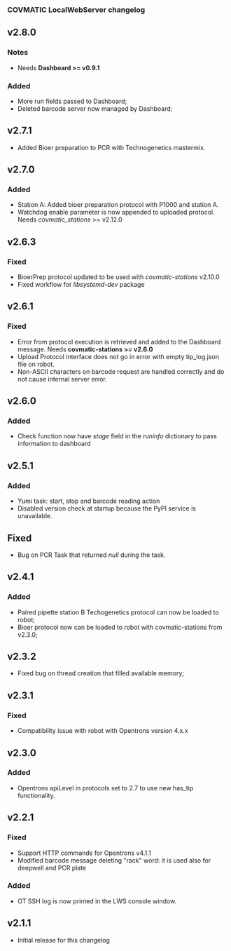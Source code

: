 ### COVMATIC LocalWebServer changelog

## v2.8.0
### Notes
- Needs **Dashboard >= v0.9.1**

### Added
- More run fields passed to Dashboard;
- Deleted barcode server now managed by Dashboard;

## v2.7.1
- Added Bioer preparation to PCR with Technogenetics mastermix.

## v2.7.0
### Added
- Station A: Added bioer preparation protocol with P1000 and station A.
- Watchdog enable parameter is now appended to uploaded protocol. Needs *covmatic_stations* >= v2.12.0

## v2.6.3
### Fixed
- BioerPrep protocol updated to be used with *covmatic-stations* v2.10.0
- Fixed workflow for *libsystemd-dev* package

## v2.6.1
### Fixed
- Error from protocol execution is retrieved and added to the Dashboard message. Needs **covmatic-stations >= v2.6.0**
- Upload Protocol interface does not go in error with empty tip_log.json file on robot.
- Non-ASCII characters on barcode request are handled correctly and do not cause internal server error.

## v2.6.0
### Added
- Check function now have _stage_ field in the _runinfo_ dictionary to pass information to dashboard

## v2.5.1
### Added
- Yumi task: start, stop and barcode reading action
- Disabled version check at startup because the PyPI service is unavailable.

## Fixed
- Bug on PCR Task that returned _null_ during the task.

## v2.4.1
### Added
- Paired pipette station B Techogenetics protocol can now be loaded to robot;
- Bioer protocol now can be loaded to robot with covmatic-stations from v2.3.0;

## v2.3.2
- Fixed bug on thread creation that filled available memory;

## v2.3.1
### Fixed
- Compatibility issue with robot with Opentrons version 4.x.x

## v2.3.0
### Added
- Opentrons apiLevel in protocols set to 2.7 to use new has_tip functionality.

## v2.2.1
### Fixed
- Support HTTP commands for Opentrons v4.1.1
- Modified barcode message deleting "rack" word: it is used also for deepwell and PCR plate

### Added
- OT SSH log is now printed in the LWS console window.

## v2.1.1

- Initial release for this changelog